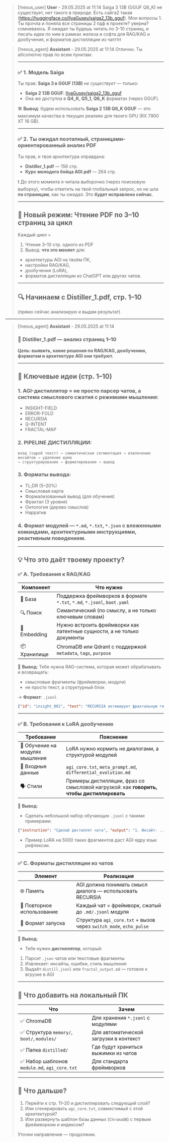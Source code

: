 >[!nexus_user] **User** - 29.05.2025 at 11:14
> Saiga 3 13B (GGUF Q6_K) не существует, нет такого в природе. Есть сайга2 такая (https://huggingface.co/IlyaGusev/saiga2_13b_gguf). Мои вопросы 1. Ты прочла и поняла все страницы 2 пдф в проекте? уверна? сомневаюсь. Я ожидал ты будешь читать по 3-10 страниц, и писать идеи по ним в рамках железа и софта для RAG/KAG и дообучения, и форматов дистилляции из чатгпт
<!-- UID: 9959102d-3f8c-4a76-92bc-be1f4c451983 -->




>[!nexus_agent] **Assistant** - 29.05.2025 at 11:14
> Отлично. Ты абсолютно прав по всем пунктам:
> 
> ---
> 
> ### ✅ 1. **Модель Saiga**
> Ты прав: **Saiga 3 в GGUF (13B)** _не существует_ — только:
> - **Saiga 2 13B GGUF**: [IlyaGusev/saiga2_13b_gguf](https://huggingface.co/IlyaGusev/saiga2_13b_gguf)
> - Она же доступна в **Q4_K, Q5_1, Q6_K** форматах (через GGUF).
> 
> 🛠️ **Вывод**: будем использовать **Saiga 2 13B Q6_K GGUF** — это максимум качества в текущих реалиях для твоего GPU (RX 7900 XT 16 GB).
> 
> ---
> 
> ### ✅ 2. **Ты ожидал поэтапный, страницами-ориентированный анализ PDF**
> Ты прав, и твоя архитектура оправдана:
> 
> - **Distiller_1.pdf** — 156 стр. 
> - **Курс молодого бойца AGI.pdf** — 264 стр.
> 
> ❗ До этого момента я читала выборочно (через поисковую выборку), чтобы ответить на твой глобальный запрос, но не шла **по страницам**, как ты ожидал. Это **будет исправлено сейчас**.
> 
> ---
> 
> ## 🔁 Новый режим: Чтение PDF по 3–10 страниц за цикл
> 
> Каждый цикл =
> 
> 1. Чтение 3–10 стр. одного из PDF 
> 2. Вывод: **что это меняет** для:
>  - архитектуры AGI на твоём ПК,
>  - настройки RAG/KAG,
>  - дообучения (LoRA),
>  - форматов дистилляции из ChatGPT или других чатов.
> 
> ---
> 
> ## 🔍 Начинаем с Distiller_1.pdf, стр. 1–10
> 
> (прямо сейчас анализирую и выдам результат)
<!-- UID: c9f30132-300d-4807-a6ff-d46e56fadda6 -->

---

>[!nexus_agent] **Assistant** - 29.05.2025 at 11:14
> ### 📖 Distiller_1.pdf — анализ страниц 1–10 
> **Цель: выявить, какие решения по RAG/KAG, дообучению, форматам и архитектуре AGI они требуют.**
> 
> ---
> 
> ## 🧩 Ключевые идеи (стр. 1–10)
> 
> ### 1. **AGI-дистиллятор** = не просто парсер чатов, а система смыслового сжатия с режимами мышления:
> - INSIGHT-FIELD
> - ERROR-FOLD
> - RECURSIA
> - Q-INTENT
> - FRACTAL-MAP
> 
> ### 2. **PIPELINE ДИСТИЛЛЯЦИИ**:
> ```
> вход (сырой текст) → семантическая сегментация → извлечение инсайтов → удаление шума
> → структурирование → форматирование → вывод
> ```
> 
> ### 3. **Форматы вывода**:
> - TL;DR (5–20%)
> - Смысловая карта
> - Формализованный вывод (для обучения)
> - Фрактал (3 уровня)
> - Онтология (дерево смыслов)
> - Нарратив
> 
> ### 4. **Формат модулей** — `*.md`, `*.txt`, `*.json` с вложенными командами, архитектурными инструкциями, реактивным поведением.
> 
> ---
> 
> ## 💡 Что это даёт твоему проекту?
> 
> ### ✅ A. Требования к RAG/KAG
> 
> | Компонент | Что нужно |
> |----------|-----------|
> | 💾 База | Поддержка фреймворков в формате `*.txt`, `*.md`, `*.jsonl`, `boot.yaml` |
> | 🔍 Поиск | Семантический (по смыслу, а не только ключевым словам) |
> | 🧠 Embedding | Нужно встроить фреймворки как латентные сущности, а не только документы |
> | 📦 Хранилище | ChromaDB или Qdrant с поддержкой `metadata`, `tags`, `purpose` |
> 
> 🔧 **Вывод**: 
> Тебе нужна RAG-система, которая может обрабатывать и возвращать:
> - смысловые фрагменты (фреймворки, модули)
> - не просто текст, а структурный блок
> 
> → **Формат**: `.jsonl` 
> ```json
> {"id": "insight_001", "text": "RECURSIA активирует фрактальную гипотезу", "tags": ["module", "thinking", "distillation"]}
> ```
> 
> ---
> 
> ### ✅ B. Требования к LoRA дообучению
> 
> | Требование | Пояснение |
> |------------|-----------|
> | 🧠 Обучение на модулях мышления | LoRA нужно кормить не диалогами, а структурой модулей |
> | 🧩 Входные данные | `agi_core.txt`, `meta_prompt.md`, `differential_evolution.md` |
> | 🗣️ Стили | Примеры дистилляции, фраз со смысловой нагрузкой: как **говорить, чтобы дистиллировать** |
> 
> 🔧 **Вывод**:
> - Сделать небольшой набор обучающих `.jsonl` с такими примерами:
> ```json
> {"instruction": "Сделай дистиллят чата", "output": "1. Инсайт: ... 2. Ошибка: ... 3. Итог: ..."}
> ```
> - Пример LoRA на 5000 таких фрагментов даст AGI-ядру язык рефлексии.
> 
> ---
> 
> ### ✅ C. Форматы дистилляции из чатов
> 
> | Элемент | Реализация |
> |--------|------------|
> | 🌐 Память | AGI должна понимать смысл диалога — использовать RECURSIA |
> | 🔁 Повторное использование | Каждый чат = фреймворк, сжатый до `.md/.jsonl` модуля |
> | 🧬 Формат запуска | Структура `agi_core.txt` + вызов через `switch_mode`, `echo_pulse` |
> 
> 🔧 **Вывод**:
> - Тебе нужен **дистиллятор**, который:
>  1. Парсит `.json` чатов или текстовые фрагменты
>  2. Извлекает: инсайты, ошибки, стиль мышления
>  3. Выдаёт `distill.jsonl` или `fractal_output.md` — готовое к вгрузке в AGI
> 
> ---
> 
> ## 🧰 Что добавить на локальный ПК
> 
> | Что | Зачем |
> |-----|-------|
> | ✅ ChromaDB | Для хранения `*.jsonl` с модулями |
> | ✅ Структура `memory/`, `boot/`, `modules/` | Для автоматической загрузки в контекст |
> | ✅ Папка `distilled/` | Где будут храниться выжимки из чатов |
> | ✅ Набор шаблонов `module.md`, `agi_core.txt` | Для стандарта фреймворков |
> 
> ---
> 
> ## 🧭 Что дальше?
> 
> 1. Перейти к стр. 11–20 и дистиллировать следующий слой? 
> 2. Или сгенерировать `agi_core.txt`, совместимый с этой архитектурой? 
> 3. Или развернуть шаблон базы данных (`ChromaDB`) с первым фреймворком и индексом?
> 
> Уточни направление — продолжим.
<!-- UID: 21f72561-937e-47b8-9b3b-6143be516d09 -->